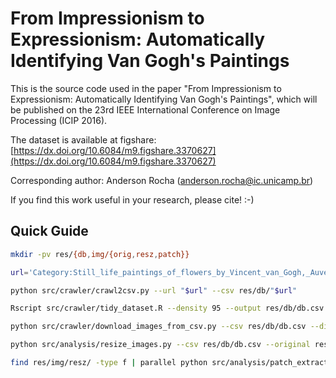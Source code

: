 # From Impressionism to Expressionism: Automatically Identifying Van Gogh's Paintings

This is the source code used in the paper
"From Impressionism to Expressionism: Automatically
Identifying Van Gogh's Paintings", which will be
published on the 23rd IEEE International Conference
on Image Processing (ICIP 2016).

The dataset is available at figshare:
[https://dx.doi.org/10.6084/m9.figshare.3370627](https://dx.doi.org/10.6084/m9.figshare.3370627)

Corresponding author:
Anderson Rocha ([anderson.rocha@ic.unicamp.br](mailto:anderson.rocha@ic.unicamp.br))


If you find this work useful in your research, please cite!  :-)


## Quick Guide

```bash
mkdir -pv res/{db,img/{orig,resz,patch}}
```

```bash
url='Category:Still_life_paintings_of_flowers_by_Vincent_van_Gogh,_Auvers_1890'
```

```bash
python src/crawler/crawl2csv.py --url "$url" --csv res/db/"$url"
```

```bash
Rscript src/crawler/tidy_dataset.R --density 95 --output res/db/db.csv res/db/"$url" res/db/"$url"
```

```bash
python src/crawler/download_images_from_csv.py --csv res/db/db.csv --directory res/img/orig/
```

```bash
python src/analysis/resize_images.py --csv res/db/db.csv --original res/img/orig/ --resized res/img/resz/
```

```bash
find res/img/resz/ -type f | parallel python src/analysis/patch_extraction.py --image {} --dir res/img/patch/
```




